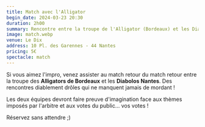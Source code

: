 ```yaml
---
title: Match avec l'Alligator
begin_date: 2024-03-23 20:30
duration: 2h00
summary: Rencontre entre la troupe de l'Alligator (Bordeaux) et les Diabolos Nantes
image: match.webp
venue: Le Dix
address: 10 Pl. des Garennes - 44 Nantes
pricing: 5€
spectacle: match
---
```


Si vous aimez l'impro, venez assister au match retour du match retour entre la troupe des **Alligators de Bordeaux** et les **Diabolos Nantes**. Des rencontres diablement drôles qui ne manquent jamais de mordant ! 

Les deux équipes devront faire preuve d'imagination face aux thèmes imposés par l'arbitre et aux votes du public... vos votes !

Réservez sans attendre  ;)